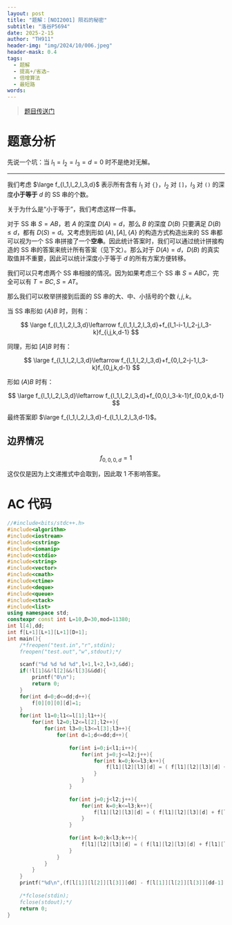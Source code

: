 ```yaml
---
layout: post
title: "题解：[NOI2001] 陨石的秘密"
subtitle: "洛谷P5694"
date: 2025-2-15
author: "TH911"
header-img: "img/2024/10/006.jpeg"
header-mask: 0.4
tags:
  - 题解
  - 提高+/省选−
  - 倍增算法
  - 最短路
words:
---
```


> [题目传送门](https://www.luogu.com.cn/problem/P5694)

# 题意分析

先说一个坑：当 $l_1=l_2=l_3=d=0$ 时不是绝对无解。

***

我们考虑 $\large f_{l_1,l_2,l_3,d}$ 表示所有含有 $l_1$ 对 `{}`，$l_2$ 对 `[]`，$l_3$ 对 `()` 的深度**小于等于** $d$ 的 SS 串的个数。

关于为什么是“小于等于”，我们考虑这样一件事。

对于 SS 串 $S=AB$，若 $A$ 的深度 $D(A)=d$，那么 $B$ 的深度 $D(B)$ 只要满足 $D(B)\leq d$，都有 $D(S)=d$。又考虑到形如 $(A),[A],\{A\}$ 的构造方式构造出来的 SS 串都可以视为一个 SS 串拼接了一个**空串**。因此统计答案时，我们可以通过统计拼接构造的 SS 串的答案来统计所有答案（见下文）。那么对于 $D(A)=d$，$D(B)$ 的真实取值并不重要，因此可以统计深度小于等于 $d$ 的所有方案方便转移。

我们可以只考虑两个 SS 串相接的情况。因为如果考虑三个 SS 串 $S=ABC$，完全可以有 $T=BC,S=AT$。

那么我们可以枚举拼接到后面的 SS 串的大、中、小括号的个数 $i,j,k$。

当 SS 串形如 $\{A\}B$ 时，则有：

$$
\large f_{l_1,l_2,l_3,d}\leftarrow f_{l_1,l_2,l_3,d}+f_{l_1-i-1,l_2-j,l_3-k}f_{i,j,k,d-1}
$$

同理，形如 $[A]B$ 时有：

$$
\large f_{l_1,l_2,l_3,d}\leftarrow f_{l_1,l_2,l_3,d}+f_{0,l_2-j-1,l_3-k}f_{0,j,k,d-1}
$$

形如 $(A)B$ 时有：

$$
\large f_{l_1,l_2,l_3,d}\leftarrow f_{l_1,l_2,l_3,d}+f_{0,0,l_3-k-1}f_{0,0,k,d-1}
$$

最终答案即 $\large f_{l_1,l_2,l_3,d}-f_{l_1,l_2,l_3,d-1}$。

## 边界情况

$$
f_{0,0,0,d}=1
$$

这仅仅是因为上文递推式中会取到，因此取 $1$ 不影响答案。

# AC 代码

```cpp
//#include<bits/stdc++.h>
#include<algorithm>
#include<iostream>
#include<cstring>
#include<iomanip>
#include<cstdio>
#include<string>
#include<vector>
#include<cmath>
#include<ctime>
#include<deque>
#include<queue>
#include<stack>
#include<list>
using namespace std;
constexpr const int L=10,D=30,mod=11380;
int l[4],dd;
int f[L+1][L+1][L+1][D+1];
int main(){
	/*freopen("test.in","r",stdin);
	freopen("test.out","w",stdout);*/
	
	scanf("%d %d %d %d",l+1,l+2,l+3,&dd);
	if(!l[1]&&!l[2]&&!l[3]&&dd){
		printf("0\n");
		return 0;
	}
	for(int d=0;d<=dd;d++){
		f[0][0][0][d]=1;
	}
	for(int l1=0;l1<=l[1];l1++){
		for(int l2=0;l2<=l[2];l2++){
			for(int l3=0;l3<=l[3];l3++){
				for(int d=1;d<=dd;d++){
					
					for(int i=0;i<l1;i++){
						for(int j=0;j<=l2;j++){
							for(int k=0;k<=l3;k++){	
								f[l1][l2][l3][d] = ( f[l1][l2][l3][d] + f[l1-i-1][l2-j][l3-k][d] * f[i][j][k][d-1] ) % mod;
							}
						}
					}
					
					for(int j=0;j<l2;j++){
						for(int k=0;k<=l3;k++){	
							f[l1][l2][l3][d] = ( f[l1][l2][l3][d] + f[l1][l2-j-1][l3-k][d] * f[0][j][k][d-1] ) % mod;
						}
					}
					
					for(int k=0;k<l3;k++){	
						f[l1][l2][l3][d] = ( f[l1][l2][l3][d] + f[l1][l2][l3-k-1][d] * f[0][0][k][d-1] ) % mod;
					}
				}
			}
		}
	}
	printf("%d\n",(f[l[1]][l[2]][l[3]][dd] - f[l[1]][l[2]][l[3]][dd-1] + mod ) % mod);
	
	/*fclose(stdin);
	fclose(stdout);*/
	return 0;
}
```